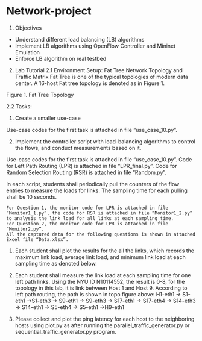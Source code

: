 # Network-project
1.	Objectives
-	Understand different load balancing (LB) algorithms
-	Implement LB algorithms using OpenFlow Controller and Mininet Emulation
-	Enforce LB algorithm on real testbed
2.	Lab Tutorial
2.1	Environment Setup: Fat Tree Network Topology and Traffic Matrix
Fat Tree is one of the typical topologies of modern data center. A 16-host Fat tree topology is denoted as in Figure 1. 

Figure 1. Fat Tree Topology

2.2	Tasks: 
1)	Create a smaller use-case


Use-case codes for the first task is attached in file “use_case_10.py”.

2)	Implement the controller script with load-balancing algorithms  to control the flows, and conduct measurements based on it. 

Use-case codes for the first task is attached in file “use_case_10.py”.
Code for Left Path Routing (LPR) is attached in file “LPR_final.py”.
Code for Random Selection Routing (RSR) is attached in file “Random.py”.

In each script, students shall periodically pull the counters of the flow entries to measure the loads for links. The sampling time for each pulling shall be 10 seconds.

	For Question 1, the monitor code for LPR is attached in file “Monitor1_1.py”, the code for RSR is attached in file “Monitor1_2.py” to analysis the link load for all links at each sampling time.
	For Question 2, the monitor code for LPR is attached in file “Monitor2.py”.
	All the captured data for the following questions is shown in attached Excel file “Data.xlsx”.


1.  Each student shall plot the results for the all the links, which records the maximum link load, average link load, and minimum link load at each sampling time as denoted below. 





2. Each student shall measure the link load at each sampling time for one left path links.
	Using the NYU ID N10114552, the result is 0-8, for the topology in this lab, it is link between Host 1 and Host 9. According to left path routing, the path is shown in topo figure above:
	H1-eth1 -> S1-eth1 ->S1-eth3 -> S9-eth1 -> S9-eth3 -> S17-eth1 -> 
S17-eth4 -> S14-eth3 -> S14-eth1 -> S5-eth4 -> S5-eth1 ->H9-eth1





3. Please collect and plot the ping latency for each host to the neighboring hosts using plot.py as after running the parallel_traffic_generator.py or sequential_traffic_generator.py program.

